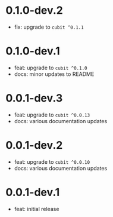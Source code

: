 # 0.1.0-dev.2

- fix: upgrade to `cubit ^0.1.1`

# 0.1.0-dev.1

- feat: upgrade to `cubit ^0.1.0`
- docs: minor updates to README

# 0.0.1-dev.3

- feat: upgrade to `cubit ^0.0.13`
- docs: various documentation updates

# 0.0.1-dev.2

- feat: upgrade to `cubit ^0.0.10`
- docs: various documentation updates

# 0.0.1-dev.1

- feat: initial release
